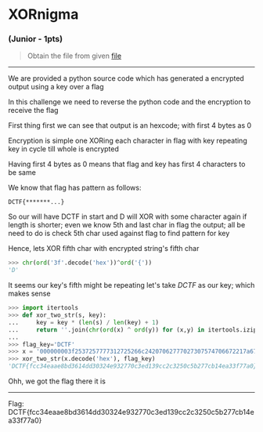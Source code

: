 # XORnigma
### (Junior - 1pts)
  
> Obtain the file from given [file](xornigma.py)
------
We are provided a python source code which has generated a encrypted output using a key over a flag

In this challenge we need to reverse the python code and the encryption to receive the flag

First thing first we can see that output is an hexcode; with first 4 bytes as 0

Encryption is simple one XORing each character in flag with key repeating key in cycle till whole is encrypted

Having first 4 bytes as 0 means that flag and key has first 4 characters to be same

We know that flag has pattern as follows:
```
DCTF{*******...}
```
So our will have DCTF in start and D will XOR with some character again if length is shorter; even we know 5th and last char in flag the output; all be need to do is check 5th char used against flag to find pattern for key

Hence, lets XOR fifth char with encrypted string's fifth char
```python
>>> chr(ord('3f'.decode('hex'))^ord('{'))
'D'
```
It seems our key's fifth might be repeating let's take *DCTF* as our key; which makes sense
```python
>>> import itertools
>>> def xor_two_str(s, key):
...     key = key * (len(s) / len(key) + 1)
...     return ''.join(chr(ord(x) ^ ord(y)) for (x,y) in itertools.izip(s, key))
...
>>> flag_key='DCTF'
>>> x = '000000003f2537257777312725266c24207062777027307574706672217a67747374642577263077777a3725762067747173377326716371272165722122677522746327743e'
>>> xor_two_str(x.decode('hex'), flag_key)
'DCTF{fcc34eaae8bd3614dd30324e932770c3ed139cc2c3250c5b277cb14ea33f77a0}'
```
Ohh, we got the flag there it is

------
Flag: DCTF{fcc34eaae8bd3614dd30324e932770c3ed139cc2c3250c5b277cb14ea33f77a0}
